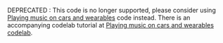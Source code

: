 DEPRECATED : This code is no longer supported, please consider using [Playing music on cars and wearables](https://github.com/googlecodelabs/musicplayer-devices) code instead. There is an accompanying codelab tutorial at [Playing music on cars and wearables codelab](https://codelabs.developers.google.com/codelabs/android-music-player).

